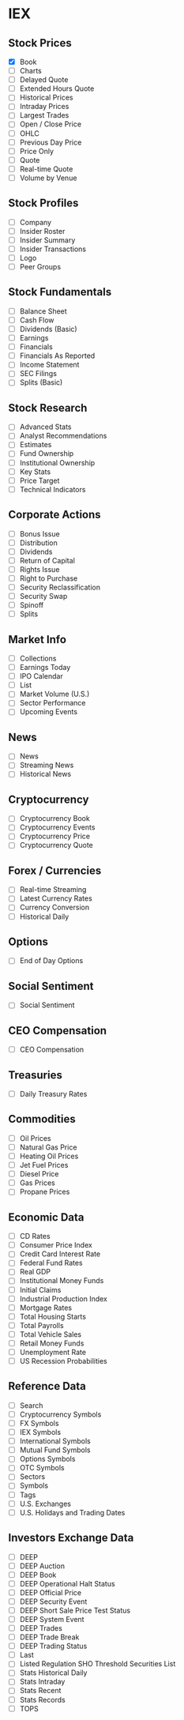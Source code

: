 # IEX

## Stock Prices
- [X] Book
- [ ] Charts
- [ ] Delayed Quote
- [ ] Extended Hours Quote
- [ ] Historical Prices
- [ ] Intraday Prices
- [ ] Largest Trades
- [ ] Open / Close Price
- [ ] OHLC
- [ ] Previous Day Price
- [ ] Price Only
- [ ] Quote
- [ ] Real-time Quote
- [ ] Volume by Venue

## Stock Profiles
- [ ] Company
- [ ] Insider Roster
- [ ] Insider Summary
- [ ] Insider Transactions
- [ ] Logo
- [ ] Peer Groups

## Stock Fundamentals
- [ ] Balance Sheet
- [ ] Cash Flow
- [ ] Dividends (Basic)
- [ ] Earnings
- [ ] Financials
- [ ] Financials As Reported
- [ ] Income Statement
- [ ] SEC Filings
- [ ] Splits (Basic)

## Stock Research
- [ ] Advanced Stats
- [ ] Analyst Recommendations
- [ ] Estimates
- [ ] Fund Ownership
- [ ] Institutional Ownership
- [ ] Key Stats
- [ ] Price Target
- [ ] Technical Indicators

## Corporate Actions
- [ ] Bonus Issue
- [ ] Distribution
- [ ] Dividends
- [ ] Return of Capital
- [ ] Rights Issue
- [ ] Right to Purchase
- [ ] Security Reclassification
- [ ] Security Swap
- [ ] Spinoff
- [ ] Splits

## Market Info
- [ ] Collections
- [ ] Earnings Today
- [ ] IPO Calendar
- [ ] List
- [ ] Market Volume (U.S.)
- [ ] Sector Performance
- [ ] Upcoming Events

## News
- [ ] News
- [ ] Streaming News
- [ ] Historical News

## Cryptocurrency
- [ ] Cryptocurrency Book
- [ ] Cryptocurrency Events
- [ ] Cryptocurrency Price
- [ ] Cryptocurrency Quote

## Forex / Currencies
- [ ] Real-time Streaming
- [ ] Latest Currency Rates
- [ ] Currency Conversion
- [ ] Historical Daily

## Options
- [ ] End of Day Options

## Social Sentiment
- [ ] Social Sentiment

## CEO Compensation
- [ ] CEO Compensation

## Treasuries
- [ ] Daily Treasury Rates

## Commodities
- [ ] Oil Prices
- [ ] Natural Gas Price
- [ ] Heating Oil Prices
- [ ] Jet Fuel Prices
- [ ] Diesel Price
- [ ] Gas Prices
- [ ] Propane Prices

## Economic Data
- [ ] CD Rates
- [ ] Consumer Price Index
- [ ] Credit Card Interest Rate
- [ ] Federal Fund Rates
- [ ] Real GDP
- [ ] Institutional Money Funds
- [ ] Initial Claims
- [ ] Industrial Production Index
- [ ] Mortgage Rates
- [ ] Total Housing Starts
- [ ] Total Payrolls
- [ ] Total Vehicle Sales
- [ ] Retail Money Funds
- [ ] Unemployment Rate
- [ ] US Recession Probabilities

## Reference Data
- [ ] Search
- [ ] Cryptocurrency Symbols
- [ ] FX Symbols
- [ ] IEX Symbols
- [ ] International Symbols
- [ ] Mutual Fund Symbols
- [ ] Options Symbols
- [ ] OTC Symbols
- [ ] Sectors
- [ ] Symbols
- [ ] Tags
- [ ] U.S. Exchanges
- [ ] U.S. Holidays and Trading Dates

## Investors Exchange Data
- [ ] DEEP
- [ ] DEEP Auction
- [ ] DEEP Book
- [ ] DEEP Operational Halt Status
- [ ] DEEP Official Price
- [ ] DEEP Security Event
- [ ] DEEP Short Sale Price Test Status
- [ ] DEEP System Event
- [ ] DEEP Trades
- [ ] DEEP Trade Break
- [ ] DEEP Trading Status
- [ ] Last
- [ ] Listed Regulation SHO Threshold Securities List
- [ ] Stats Historical Daily
- [ ] Stats Intraday
- [ ] Stats Recent
- [ ] Stats Records
- [ ] TOPS
